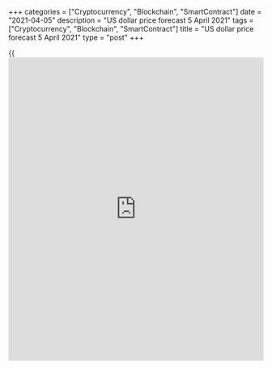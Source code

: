 +++
categories = ["Cryptocurrency", "Blockchain", "SmartContract"]
date = "2021-04-05"
description = "US dollar price forecast 5 April 2021"
tags = ["Cryptocurrency", "Blockchain", "SmartContract"]
title = "US dollar price forecast 5 April 2021"
type = "post"
+++

{{<iframe id="large-banner" src="https://www.bounty.group/#slide=21.0" width="100%" height="600" scrolling="no" style="border: 0px solid rgb(216, 221, 230); border-radius: 3px;">}}

2021-04-05

2021-04-05

Dollar is to reveal its true nature. Forecast as of 05.04.2021Dmitri
Demidenko

Forex as changeable as the weather. Following the cold winter and the
undivided dominance of the US dollar, warmth and a change in [investor](https://www.fintechee.com/tutorial-for-forex-trading/investor-mode/)
sentiment are entering the market. Let us discuss the Forex outlook and
make up a [EURUSD][1] trading plan.

## Weekly US dollar fundamental forecast

In April, it is too late to be pessimistic about the [EURUSD][1]
outlook, and it is too early to be optimistic. Europe faces a gloomy
spring as the continent manages the vaccine shortage, more infectious
variants of COVID-19, and pandemic fatigue. However, the euro bulls hope
that the epidemiological situation will soon improve, the European
Recovery Fund will be ratified, and the euro-area economy will rebound,
also due to the USA.

In March, the US labor market added 916,000 new jobs. In addition to the
revision of the January and February employment up and the drop in the
unemployment to a pandemic low of 6%, it allows optimists to say that
the US economy undergoes radical changes. Pessimists, on the contrary,
note that another 8.4 million new jobs are needed for the labor market
recovery. The US has a long way to go, and the Fed has no choice but to
continue monetary stimulus and keep rates at current levels until at
least 2023.

### Dynamics of US employment

 _Source_ _: Bloomberg_

The financial market reaction to the release of the US jobs report was
muted as the stock market was closed due to Good Friday, and the bond
market had reduced working hours. U.S. Treasury yields received a bump
higher following the report, with the 10-year rate climbing as high as
1.724%, which somehow discouraged the [EURUSD][1] bulls. Investors
shifted their focus to the report on the ISM services PMI data. The
market should feature a more genuine reaction then.

The update of the IMF forecasts for global growth is also worth
attention. In January, the IMF expected to see the global GDP at 5.1%.
However, due to a new fiscal stimulus package from Joe Biden and
accelerated vaccinations in the USA, the estimate is likely to be
raised. Much of the International Monetary Fund's optimism is associated
with the United States, which will become the engine of global economic
growth in 2021. It would seem that American exclusivity will continue to
support the USD rally, but a lot can change in the second part of
spring.

Analysts are increasingly speaking about the two-speed economy. Among
the leaders are the United States, China, UK, and other countries where
vaccines are being actively introduced. The outsiders are emerging
markets, whose access to drugs from Pfizer, AstraZeneca, Moderna, and
other companies is limited, and Europe, where the vaccination company is
progressing extremely slowly. However, the EU vaccination rate could
increase, and the export-led euro-area economy could benefit from the
increase in US imports.

### Weekly [EURUSD][1] trading plan

Under such circumstances, it is important to choose the right time. It
should be too early to buy the euro, but it is already too late to sell
the euro-dollar actively. The potential of the [EURUSD][1] downtrend
looks limited, and it should soon be relevant to buy the pair on the
price decline to 1.158-1.164. However, until the EURUSD price
consolidates above 1.184, bears continue to dominate in the market, and
it is still relevant to enter short-term sell trades.



## Price chart of EURUSD in real time mode

The content of this article reflects the author’s opinion and does not
necessarily reflect the official position of LiteForex. The material
published on this page is provided for informational purposes only and
should not be considered as the provision of investment advice for the
purposes of Directive 2004/39/EC.

Rate this article:

{{value}}

( {{count}} {{title}} )

   1. my.liteforex.com/trading/chart?symbol=EURUSD&returnUrl=true